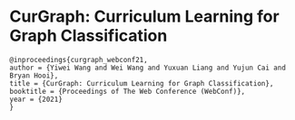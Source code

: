 # CurGraph: Curriculum Learning for Graph Classification

```
@inproceedings{curgraph_webconf21,
author = {Yiwei Wang and Wei Wang and Yuxuan Liang and Yujun Cai and Bryan Hooi},
title = {CurGraph: Curriculum Learning for Graph Classification},
booktitle = {Proceedings of The Web Conference (WebConf)},
year = {2021}
}
```